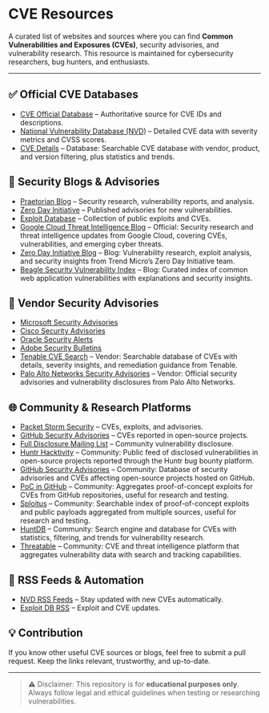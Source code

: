 # CVE Resources

A curated list of websites and sources where you can find **Common Vulnerabilities and Exposures (CVEs)**, security advisories, and vulnerability research. This resource is maintained for cybersecurity researchers, bug hunters, and enthusiasts.

---

## ✅ Official CVE Databases
- [CVE Official Database](https://cve.mitre.org/) – Authoritative source for CVE IDs and descriptions.
- [National Vulnerability Database (NVD)](https://nvd.nist.gov/) – Detailed CVE data with severity metrics and CVSS scores.
- [CVE Details](https://www.cvedetails.com/) – Database: Searchable CVE database with vendor, product, and version filtering, plus statistics and trends.

## 📰 Security Blogs & Advisories
- [Praetorian Blog](https://www.praetorian.com/blog/) – Security research, vulnerability reports, and analysis.
- [Zero Day Initiative](https://www.zerodayinitiative.com/advisories/published/) – Published advisories for new vulnerabilities.
- [Exploit Database](https://www.exploit-db.com/) – Collection of public exploits and CVEs.
- [Google Cloud Threat Intelligence Blog](https://cloud.google.com/blog/topics/threat-intelligence/) – Official: Security research and threat intelligence updates from Google Cloud, covering CVEs, vulnerabilities, and emerging cyber threats.
- [Zero Day Initiative Blog](https://www.zerodayinitiative.com/blog) – Blog: Vulnerability research, exploit analysis, and security insights from Trend Micro’s Zero Day Initiative team.
- [Beagle Security Vulnerability Index](https://beaglesecurity.com/blog/web-application-vulnerabilities-index.html) – Blog: Curated index of common web application vulnerabilities with explanations and security insights.


## 🏢 Vendor Security Advisories
- [Microsoft Security Advisories](https://msrc.microsoft.com/update-guide/)  
- [Cisco Security Advisories](https://tools.cisco.com/security/center/publicationListing.x)  
- [Oracle Security Alerts](https://www.oracle.com/security-alerts/)  
- [Adobe Security Bulletins](https://helpx.adobe.com/security.html)
- [Tenable CVE Search](https://www.tenable.com/cve) – Vendor: Searchable database of CVEs with details, severity insights, and remediation guidance from Tenable.
- [Palo Alto Networks Security Advisories](https://security.paloaltonetworks.com/) – Vendor: Official security advisories and vulnerability disclosures from Palo Alto Networks.


## 🌐 Community & Research Platforms
- [Packet Storm Security](https://packetstormsecurity.com/) – CVEs, exploits, and advisories.
- [GitHub Security Advisories](https://github.com/advisories) – CVEs reported in open-source projects.
- [Full Disclosure Mailing List](https://seclists.org/fulldisclosure/) – Community vulnerability disclosure.
- [Huntr Hacktivity](https://huntr.com/bounties/hacktivity) – Community: Public feed of disclosed vulnerabilities in open-source projects reported through the Huntr bug bounty platform.
- [GitHub Security Advisories](https://github.com/advisories) – Community: Database of security advisories and CVEs affecting open-source projects hosted on GitHub.
- [PoC in GitHub](https://poc-in-github.motikan2010.net/) – Community: Aggregates proof-of-concept exploits for CVEs from GitHub repositories, useful for research and testing.
- [Sploitus](https://sploitus.com/) – Community: Searchable index of proof-of-concept exploits and public payloads aggregated from multiple sources, useful for research and testing.
- [HuntDB](https://huntdb.com/) – Community: Search engine and database for CVEs with statistics, filtering, and trends for vulnerability research.
- [Threatable](https://www.threatable.io/) – Community: CVE and threat intelligence platform that aggregates vulnerability data with search and tracking capabilities.


## 📡 RSS Feeds & Automation
- [NVD RSS Feeds](https://nvd.nist.gov/vuln/data-feeds) – Stay updated with new CVEs automatically.
- [Exploit DB RSS](https://www.exploit-db.com/rss.xml) – Exploit and CVE updates.

## 💡 Contribution
If you know other useful CVE sources or blogs, feel free to submit a pull request. Keep the links relevant, trustworthy, and up-to-date.

---

> ⚠️ Disclaimer: This repository is for **educational purposes only**. Always follow legal and ethical guidelines when testing or researching vulnerabilities.
